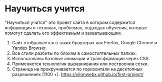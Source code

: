 # Научиться учится 

"Научиться учится" это проект сайта в котором содержится информация о техниках, проблемах, подходах обучения, которые помогут сделать его эффективным и захватывающим.

1) Сайт отображается в таких браузерах как Firefox, Google Chrome и Yandex Browser.
2) Все стили разбиты по блокам в самостоятельных папках.
3) Использованы базовые анимации и трансформации через СSS.
4) Применяется технология выравнивания или построения сетки.
5) Страница не прокручивается по горизонтали на десктопных разрешениях (1100 +).
https://vilonwebx.github.io/first-project/
